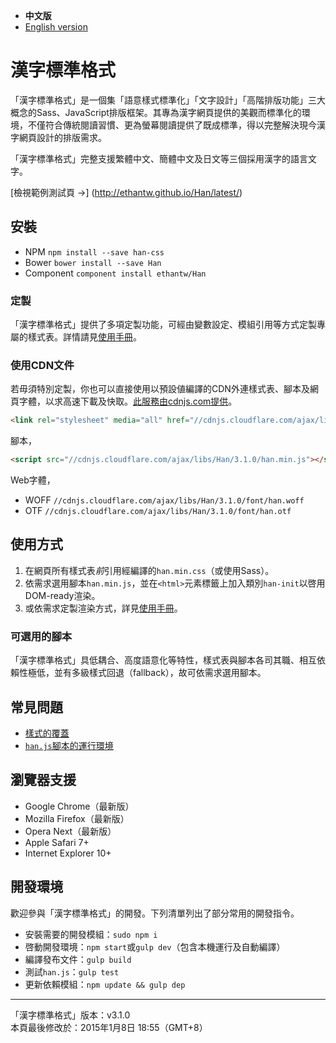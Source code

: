 
 - <b>中文版</b>
 - [English version](https://github.com/ethantw/Han/blob/master/README-en.md)

漢字標準格式
==========

「漢字標準格式」是一個集「語意樣式標準化」「文字設計」「高階排版功能」三大概念的Sass、JavaScript排版框架。其專為漢字網頁提供的美觀而標準化的環境，不僅符合傳統閱讀習慣、更為螢幕閱讀提供了既成標準，得以完整解決現今漢字網頁設計的排版需求。

「漢字標準格式」完整支援繁體中文、簡體中文及日文等三個採用漢字的語言文字。

[檢視範例測試頁 →]
(http://ethantw.github.io/Han/latest/)

## 安裝
- NPM `npm install --save han-css`
- Bower `bower install --save Han`
- Component `component install ethantw/Han`

### 定製
「漢字標準格式」提供了多項定製功能，可經由變數設定、模組引用等方式定製專屬的樣式表。詳情請見[使用手冊][manual]。

[manual]: http://css.hanzi.co/manual

### 使用CDN文件
若毋須特別定製，你也可以直接使用以預設値編譯的CDN外連樣式表、腳本及網頁字體，以求高速下載及快取。[此服務由cdnjs.com提供][cdnjs]。

[cdnjs]: http://cdnjs.com/libraries/han

````html
<link rel="stylesheet" media="all" href="//cdnjs.cloudflare.com/ajax/libs/Han/3.1.0/han.min.css">
````

腳本，

````html
<script src="//cdnjs.cloudflare.com/ajax/libs/Han/3.1.0/han.min.js"></script>
````

Web字體，

- WOFF `//cdnjs.cloudflare.com/ajax/libs/Han/3.1.0/font/han.woff`
- OTF `//cdnjs.cloudflare.com/ajax/libs/Han/3.1.0/font/han.otf`

## 使用方式

1. 在網頁所有樣式表*前*引用經編譯的`han.min.css`（或使用Sass）。
2. 依需求選用腳本`han.min.js`，並在`<html>`元素標籤上加入類別`han-init`以啓用DOM-ready渲染。
3. 或依需求定製渲染方式，詳見[使用手冊][manual]。

### 可選用的腳本
「漢字標準格式」具低耦合、高度語意化等特性，樣式表與腳本各司其職、相互依賴性極低，並有多級樣式回退（fallback），故可依需求選用腳本。

## 常見問題

- [樣式的覆蓋](http://css.hanzi.co/manual/faq#yangshi_de_fugai)
- [`han.js`腳本的運行環境](http://css.hanzi.co/manual/faq#han-js_de_yunxing_huanjing)

## 瀏覽器支援

- Google Chrome（最新版）
- Mozilla Firefox（最新版）
- Opera Next（最新版）
- Apple Safari 7+
- Internet Explorer 10+

## 開發環境
歡迎參與「漢字標準格式」的開發。下列清單列出了部分常用的開發指令。

- 安裝需要的開發模組：`sudo npm i`
- 啓動開發環境：`npm start`或`gulp dev`（包含本機運行及自動編譯）
- 編譯發布文件：`gulp build`
- 測試`han.js`：`gulp test`
- 更新依賴模組：`npm update && gulp dep`

* * *
「漢字標準格式」版本：v3.1.0  
本頁最後修改於：2015年1月8日 18:55（GMT+8）
